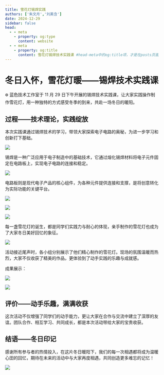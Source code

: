 ```yaml
---
title: 雪花灯锡焊实践
authors: ['朱文月','刘美含']
date: 2024-12-29
sidebar: false
head:
  - - meta
    - property: og:type
      content: website
  - - meta
    - property: og:title
      content: 雪花灯锡焊技术实践课 #head-meta中的og:title项，才是在posts页面展示的标题，必须配置否则无法显示
---
```


# 冬日入怀，雪花灯暖——锡焊技术实践课

❄️ 蓝色技术工作室于 11 月 29 日下午开展的锡焊技术实践课，让大家实践操作制作雪花灯，用一种独特的方式感受冬季的到来，共赴一场冬日的暖阳。

## 过程——技术理论，实践绽放

本次实践课通过锡焊技术的学习，带领大家探索电子电路的奥秘，为进一步学习和创新打下基础。

![](../assets/img/posts/2024-12-03-雪花灯锡焊实践/AoDDbM82ZoOYugxwoibcxojxnNb.jpg)

锡焊是一种广泛应用于电子制造中的基础技术，它通过熔化锡焊材料将电子元件固定在电路板上，实现电子电路的连接和稳定。

![](../assets/img/posts/2024-12-03-雪花灯锡焊实践/Zd3kb0SDKolwrsxeTKfcc0bunnc.jpg)

电路板则是现代电子产品的核心组件，为各种元件提供连接和支撑，是将创意转化为实际功能的关键平台。

![](../assets/img/posts/2024-12-03-雪花灯锡焊实践/M99Rbmnk9ol9zaxlCGZcoAypnKg.jpg)

![](../assets/img/posts/2024-12-03-雪花灯锡焊实践/IIx8bWuCGo1eOsxxZxQchZBLnRf.jpg)

![](../assets/img/posts/2024-12-03-雪花灯锡焊实践/V1PwbxmCuoFAXGxCSiEc48QgnfV.jpg)

每一盏雪花灯的诞生，都是同学们实践力与耐心的体现，亲手制作的雪花灯也成为了大家冬日美好回忆的象征。

![](../assets/img/posts/2024-12-03-雪花灯锡焊实践/DU9ebsS0MoaSQDxz0k5cC8jXn7b.jpg)

活动接近尾声时，各小组分别展示了他们精心制作的雪花灯。现场的氛围温暖而热烈，大家不仅收获了精美的作品，更体验到了动手实践的乐趣与成就感。

成果展示：

![](../assets/img/posts/2024-12-03-雪花灯锡焊实践/KVPzbzclqoyeLSxnogdcs75cnCn.jpg)

![](../assets/img/posts/2024-12-03-雪花灯锡焊实践/Tx7TbfPLEon9RIxD35zcYUfwnNh.jpg)

## 评价——动手乐趣，满满收获

这次活动不仅增强了同学们的动手能力，更让大家在合作与交流中建立了深厚的友谊。团队合作、相互学习、共同成长，都是本次活动带给大家的宝贵收获。

## 结语——冬日印记

感谢所有参与者的热情投入，在这片冬日暖阳下，我们的每一次相遇都将成为温暖心田的回忆，期待在未来的活动中与大家再度相遇，共同创造更多难忘的记忆！

![](../assets/img/posts/2024-12-03-雪花灯锡焊实践/ARW6b8A6JozjF1xARKccEADcnmh.jpeg)
